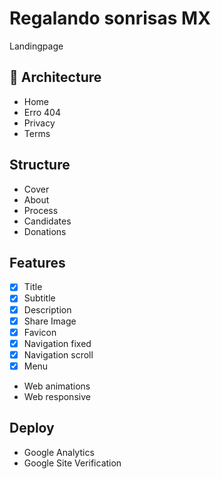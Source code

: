 # Regalando sonrisas MX
Landingpage

## 📁 Architecture
- Home
- Erro 404
- Privacy
- Terms

## Structure
- Cover
- About
- Process
- Candidates
- Donations

## Features
- [x] Title
- [x] Subtitle
- [x] Description
- [x] Share Image
- [x] Favicon
- [x] Navigation fixed
- [x] Navigation scroll
- [x] Menu
- Web animations
- Web responsive

## Deploy
- Google Analytics
- Google Site Verification